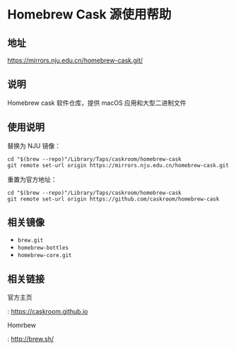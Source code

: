 # Homebrew Cask 源使用帮助

## 地址

<https://mirrors.nju.edu.cn/homebrew-cask.git/>

## 说明

Homebrew cask 软件仓库，提供 macOS 应用和大型二进制文件

## 使用说明

替换为 NJU 镜像：

    cd "$(brew --repo)"/Library/Taps/caskroom/homebrew-cask
    git remote set-url origin https://mirrors.nju.edu.cn/homebrew-cask.git

重置为官方地址：

    cd "$(brew --repo)"/Library/Taps/caskroom/homebrew-cask
    git remote set-url origin https://github.com/caskroom/homebrew-cask

## 相关镜像

-   `brew.git` 
-   `homebrew-bottles` 
-   `homebrew-core.git` 

## 相关链接

官方主页

:   <https://caskroom.github.io>

Homrbew

:   <http://brew.sh/>
